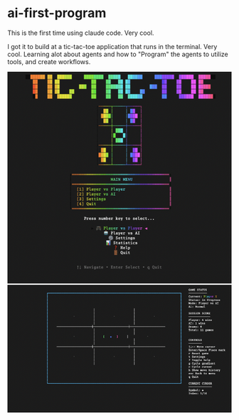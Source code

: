 # ai-first-program
This is the first time using claude code.  Very cool.

I got it to build at a tic-tac-toe application that runs in the terminal. Very cool.
Learning alot about agents and how to "Program" the agents to utilize tools, and create workflows.


![this is the home screen of the tic-tac-toe game](tic-tac-toe-home-screen.png "Home Screen")
![playing the game](program.png "Playing Tic-Tac-Toe")
